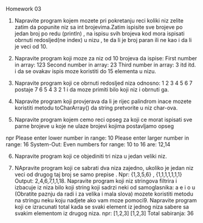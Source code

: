 Homework 03
1) Napravite program kojem mozete pri pokretanju reci koliki niz zelite zatim da popunite niz sa int brojevima.Zatim ispisite sve brojeve po jedan broj po redu (println) , na ispisu svih brojeva kod mora ispisati obrnuti  redosljed(ne index) u nizu , te da li je broj paran ili ne kao i da li je veci od 10.

2) Napravite program koji moze za niz od 10 brojeva da ispise:
First number in array: 123
Second number in array: 23
Third number in array: 3
itd itd.
i da se ovakav ispis moze koristiti do 15 elementa u nizu.

3. Napravite program koji ce obrnuti redosljed niza odnosno:
1 2 3 4 5 6 7   postaje 7 6 5 4 3 2 1
i da moze primiti bilo koji niz i obrnuti ga.

4. Napravite program koji provjerava da li je rijec palindrom  inace mozete koristiti metodu toCharArray() da string pretvorite u niz char-ova.

5. Napravite program  kojem cemo reci opseg za koji ce morat ispisati sve parne brojeve u koje ne ulaze brojevi kojima postavljamo opseg

npr
Please enter lower number in range:
10
Please enter larger number in range:
16
System-Out: Even numbers for range: 10 to 16 are:
   12,14

6. Napravite program koji ce objediniti tri  niza u jedan veliki niz.

7. NApravite program koji ce sabrati dva niza zajedno, ukoliko je jedan niz veci od drugog
taj broj se samo prepise .
Npr: {1,3,5,6} , {1,1,1,1,1,1,1}
Output: 2,4,6,7,1,1,18.
Napravite program koji niz stringova filtrira i izbacuje iz niza bilo koji string koji sadrzi neki od samoglasnika: a e i o u (Obratite paznju da radi i za velika i mala slova) mozete koristiti metodu na stringu neku koju nadjete ako vam moze pomoci9.
Napravite program koji ce izracunati total kada se svaki element iz jednog niza sabere sa svakim elementom iz drugog niza.
npr:
[1,2,3]
[1,2,3]
Total sabiranja: 36 


